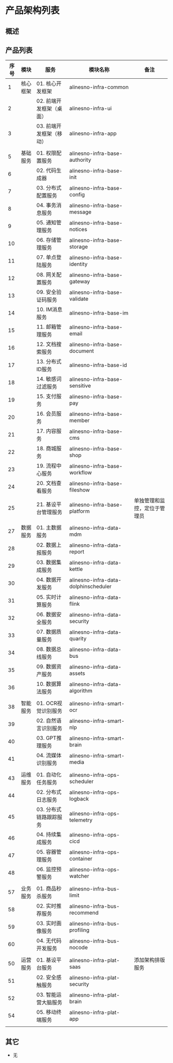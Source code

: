 # 产品架构列表

## 概述

## 产品列表

| 序号 | 模块     | 服务                                   | 模块名称                             | 备注                         |
|------|----------|----------------------------------------|--------------------------------------|------------------------------|
| 1    | 核心框架 | 01. 核心开发框架                       | alinesno-infra-common                |                              |
| 2    |          | 02. 前端开发框架（桌面）               | alinesno-infra-ui                    |                              |
| 3    |          | 03. 前端开发框架（移动）               | alinesno-infra-app                   |                              |
|      |          |                                        |                                      |                              |
| 5    | 基础服务 | 01. 权限配置服务                       | alinesno-infra-base-authority        |                              |
| 6    |          | 02. 代码生成器                         | alinesno-infra-base-init             |                              |
| 7    |          | 03. 分布式配置服务                     | alinesno-infra-base-config           |                              |
| 8    |          | 04. 事务消息服务                       | alinesno-infra-base-message          |                              |
| 9    |          | 05. 通知管理服务                       | alinesno-infra-base-notices          |                              |
| 10   |          | 06. 存储管理服务                       | alinesno-infra-base-storage          |                              |
| 11   |          | 07. 单点登陆服务                       | alinesno-infra-base-identity              |                              |
| 12   |          | 08. 网关配置服务                       | alinesno-infra-base-gateway          |                              |
| 13   |          | 09. 安全验证码服务                     | alinesno-infra-base-validate         |                              |
| 14   |          | 10. IM消息服务                         | alinesno-infra-base-im               |                              |
| 15   |          | 11. 邮箱管理服务                       | alinesno-infra-base-email            |                              |
| 16   |          | 12. 文档搜索服务                       | alinesno-infra-base-document         |                              |
| 17   |          | 13. 分布式ID服务                       | alinesno-infra-base-id               |                              |
| 18   |          | 14. 敏感词过滤服务                     | alinesno-infra-base-sensitive        |                              |
| 19   |          | 15. 支付服务                           | alinesno-infra-base-pay              |                              |
| 20   |          | 16. 会员服务                           | alinesno-infra-base-member           |                              |
| 21   |          | 17. 内容服务                           | alinesno-infra-base-cms              |                              |
| 22   |          | 18. 商城服务                           | alinesno-infra-base-shop             |                              |
| 23   |          | 19. 流程中心服务                       | alinesno-infra-base-workflow         |                              |
| 24   |          | 20. 文档查看服务                       | alinesno-infra-base-fileshow         |                              |
| 25   |          | 21. 基设平台管理服务                   | alinesno-infra-base-platform         | 单独管理和监控，定位于管理员 |
|      |          |                                        |                                      |                              |
| 27   | 数据服务 | 01. 主数据服务                         | alinesno-infra-data-mdm              |                              |
| 28   |          | 02. 数据上报服务                       | alinesno-infra-data-report           |                              |
| 29   |          | 03. 数据集成服务                       | alinesno-infra-data-kettle           |                              |
| 30   |          | 04. 数据开发服务                       | alinesno-infra-data-dolphinscheduler |                              |
| 31   |          | 05. 实时计算服务                       | alinesno-infra-data-flink            |                              |
| 32   |          | 06. 数据安全服务                       | alinesno-infra-data-security         |                              |
| 33   |          | 07. 数据质量服务                       | alinesno-infra-data-quarity          |                              |
| 34   |          | 08. 数据总线服务                       | alinesno-infra-data-bus              |                              |
| 35   |          | 09. 数据资产服务                       | alinesno-infra-data-assets           |                              |
| 36   |          | 10. 数据算法服务                       | alinesno-infra-data-algorithm        |                              |
|      |          |                                        |                                      |                              |
| 38   | 智能服务 | 01. OCR视觉识别服务                    | alinesno-infra-smart-ocr                |                              |
| 39   |          | 02. 自然语言识别服务                   | alinesno-infra-smart-nlp                |                              |
| 40   |          | 03. GPT推理服务                        | alinesno-infra-smart-brain                |                              |
| 41   |          | 04. 流媒体识别服务                     | alinesno-infra-smart-media              |                              |
|      |          |                                        |                                      |                              |
| 43   | 运维服务 | 01. 自动化任务服务 | alinesno-infra-ops-scheduler         |                              |
| 44   |          | 02. 分布式日志服务                     | alinesno-infra-ops-logback            |                              |
| 45   |          | 03. 分布式链路跟踪服务                 | alinesno-infra-ops-telemetry         |                              |
| 46   |          | 04. 持续集成服务                       | alinesno-infra-ops-cicd              |                              |
| 47   |          | 05. 容器管理服务                       | alinesno-infra-ops-container         |                              |
| 48   |          | 06. 监控预警服务                       | alinesno-infra-ops-watcher           |                              |
|      |          |                                        |                                      |                              |
| 57   | 业务服务 | 01. 商品秒杀服务                       | alinesno-infra-bus-limit             |                              |
| 58   |          | 02. 实时推荐服务                       | alinesno-infra-bus-recommend         |                              |
| 59   |          | 03. 实时画像服务                       | alinesno-infra-bus-profiling         |                              |
| 60   |          | 04. 无代码开发服务                     | alinesno-infra-bus-nocode            |                              |
|      |          |                                        |                                      |                              |
| 50   | 运营服务 | 01. 基设平台服务                       | alinesno-infra-plat-saas             | 添加架构排版服务             |
| 51   |          | 02. 安全感触服务                       | alinesno-infra-plat-security         |                              |
| 52   |          | 03. 智能运营大脑服务                   | alinesno-infra-plat-brain            |                              |
| 54   |          | 05. 移动终端服务                       | alinesno-infra-plat-app              |                              |
|      |          |                                        |                                      |                              |

## 其它

- 无
